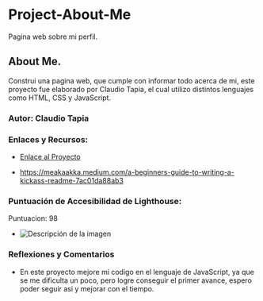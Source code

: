 # Project-About-Me
Pagina web sobre mi perfil.

## About Me.

Construi una pagina web, que cumple con informar todo acerca de mi, este proyecto fue elaborado por Claudio Tapia, el cual utilizo distintos lenguajes como HTML, CSS y JavaScript.

### Autor: Claudio Tapia

### Enlaces y Recursos:

* [Enlace al Proyecto](https://github.com/ClaudioT14/Project-About-Me)

* https://meakaakka.medium.com/a-beginners-guide-to-writing-a-kickass-readme-7ac01da88ab3

### Puntuación de Accesibilidad de Lighthouse:
Puntuacion: 98

* ![Descripción de la imagen](/img/Puntuación%20de%20Accesibilidad%20de%20Lighthouse.png)

### Reflexiones y Comentarios

* En este proyecto mejore mi codigo en el lenguaje de JavaScript, ya que se me dificulta un poco, pero logre conseguir el primer avance, espero poder seguir asi y mejorar con el tiempo.